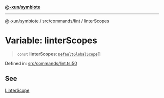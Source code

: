 [**@-xun/symbiote**](../../../../README.md)

***

[@-xun/symbiote](../../../../README.md) / [src/commands/lint](../README.md) / linterScopes

# Variable: linterScopes

> `const` **linterScopes**: [`DefaultGlobalScope`](../../../configure/enumerations/DefaultGlobalScope.md)[]

Defined in: [src/commands/lint.ts:50](https://github.com/Xunnamius/symbiote/blob/cfd701ad0628c5e146048c1316e66e821d0bb3c4/src/commands/lint.ts#L50)

## See

[LinterScope](../../../configure/enumerations/DefaultGlobalScope.md)
